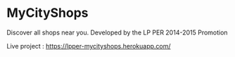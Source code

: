 # MyCityShops
Discover all shops near you. Developed by the LP PER 2014-2015 Promotion

Live project : https://lpper-mycityshops.herokuapp.com/
